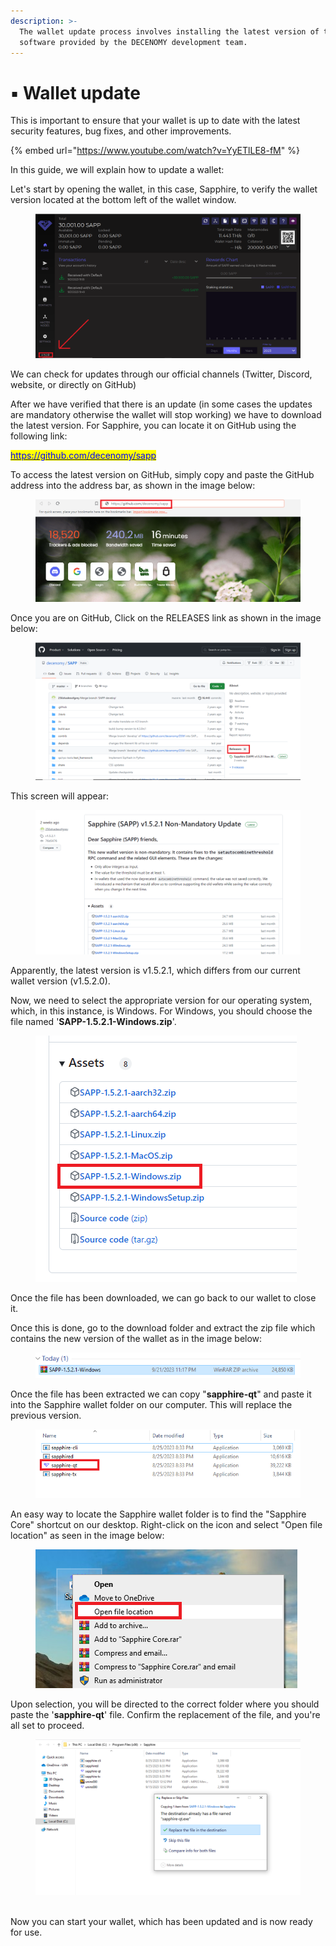 ```yaml
---
description: >-
  The wallet update process involves installing the latest version of the wallet
  software provided by the DECENOMY development team.
---
```


# ▪ Wallet update

This is important to ensure that your wallet is up to date with the latest security features, bug fixes, and other improvements.

{% embed url="https://www.youtube.com/watch?v=YyETlLE8-fM" %}

In this guide, we will explain how to update a wallet:

Let's start by opening the wallet, in this case, Sapphire, to verify the wallet version located at the bottom left of the wallet window.

<figure><img src="../../.gitbook/assets/wallet version.PNG" alt=""><figcaption></figcaption></figure>

We can check for updates through our official channels (Twitter, Discord, website, or directly on GitHub)

After we have verified that there is an update (in some cases the updates are mandatory otherwise the wallet will stop working) we have to download the latest version. For Sapphire, you can locate it on GitHub using the following link:

[<mark style="color:blue;">https://github.com/decenomy/sapp</mark>](https://github.com/decenomy/sapp)

To access the latest version on GitHub, simply copy and paste the GitHub address into the address bar, as shown in the image below:

<figure><img src="../../.gitbook/assets/paste address.PNG" alt=""><figcaption></figcaption></figure>

Once you are on GitHub, Click on the RELEASES link as shown in the image below:

<figure><img src="../../.gitbook/assets/releases.PNG" alt=""><figcaption></figcaption></figure>

This screen will appear:

<figure><img src="../../.gitbook/assets/latest release.PNG" alt=""><figcaption></figcaption></figure>

Apparently, the latest version is v1.5.2.1, which differs from our current wallet version (v1.5.2.0).

Now, we need to select the appropriate version for our operating system, which, in this instance, is Windows. For Windows, you should choose the file named '**SAPP-1.5.2.1-Windows.zip**'.

<figure><img src="../../.gitbook/assets/windows version.PNG" alt=""><figcaption></figcaption></figure>

Once the file has been downloaded, we can go back to our wallet to close it.

Once this is done, go to the download folder and extract the zip file which contains the new version of the wallet as in the image below:

<figure><img src="../../.gitbook/assets/wallet downloaded.PNG" alt=""><figcaption></figcaption></figure>

Once the file has been extracted we can copy "**sapphire-qt**" and paste it into the Sapphire wallet folder on our computer. This will replace the previous version.

<figure><img src="../../.gitbook/assets/qt.PNG" alt=""><figcaption></figcaption></figure>

An easy way to locate the Sapphire wallet folder is to find the "Sapphire Core" shortcut on our desktop. Right-click on the icon and select "Open file location" as seen in the image below:

<figure><img src="../../.gitbook/assets/file location.PNG" alt=""><figcaption></figcaption></figure>

Upon selection, you will be directed to the correct folder where you should paste the '**sapphire-qt**' file. Confirm the replacement of the file, and you're all set to proceed.

<figure><img src="../../.gitbook/assets/replace qt.PNG" alt=""><figcaption></figcaption></figure>

\
Now you can start your wallet, which has been updated and is now ready for use.
